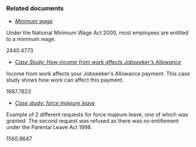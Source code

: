 ###  Related documents

  * [ _Minimum wage_ ](/en/employment/employment-rights-and-conditions/pay-and-employment/minimum-wage/)

Under the National Minimum Wage Act 2000, most employees are entitled to a
minimum wage.

2440.4773

  * [ _Case Study: How income from work affects Jobseeker's Allowance_ ](/en/social-welfare/irish-social-welfare-system/case-studies-checklists/case-study-1-how-income-from-employment-affects-jobseeker-s-allowance/)

Income from work affects your Jobseeker's Allowance payment. This case study
shows how work can affect this payment.

1687.7823

  * [ _Case study: force majeure leave_ ](/en/employment/employment-rights-and-conditions/leave-and-holidays/case-study-force-majeure-leave/)

Example of 2 different requests for force majeure leave, one of which was
granted. The second request was refused as there was no entitlement under the
Parental Leave Act 1998.

1560.8647
